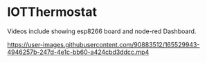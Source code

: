 # IOTThermostat

Videos include showing esp8266 board and node-red Dashboard.

https://user-images.githubusercontent.com/90883512/165529943-4946257b-247d-4e1c-bb60-a424cbd3ddcc.mp4

